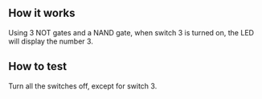 <!---

This file is used to generate your project datasheet. Please fill in the information below and delete any unused
sections.

You can also include images in this folder and reference them in the markdown. Each image must be less than
512 kb in size, and the combined size of all images must be less than 1 MB.
-->

## How it works

Using 3 NOT gates and a NAND gate, when switch 3 is turned on, the LED will display the number 3. 

## How to test

Turn all the switches off, except for switch 3. 

